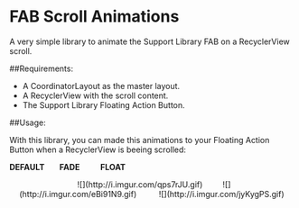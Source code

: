# FAB Scroll Animations
A very simple library to animate the Support Library FAB on a RecyclerView scroll.

##Requirements:

* A CoordinatorLayout as the master layout.
* A RecyclerView with the scroll content.
* The Support Library Floating Action Button.

##Usage:

With this library, you can made this animations to your Floating Action Button when a RecyclerView is beeing scrolled:

**DEFAULT        FADE           FLOAT**

<center>  ![](http://i.imgur.com/qps7rJU.gif)         ![](http://i.imgur.com/eBi91N9.gif)          ![](http://i.imgur.com/jyKygPS.gif)</center>
